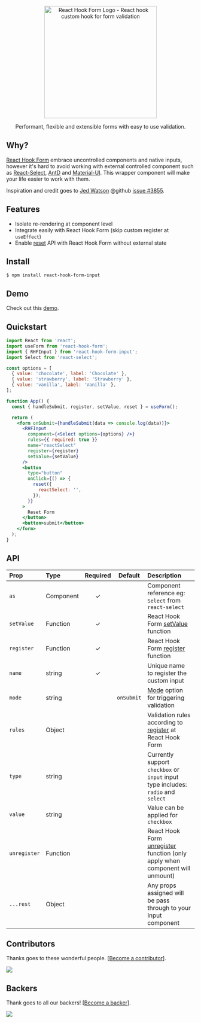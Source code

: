 <div align="center">
    <p align="center">
        <a href="https://react-hook-form.com" title="React Hook Form - Simple React forms validation">
            <img src="https://raw.githubusercontent.com/bluebill1049/react-hook-form/master/website/logo.png" alt="React Hook Form Logo - React hook custom hook for form validation" width="300px" />
        </a>
    </p>
</div>

<p align="center">Performant, flexible and extensible forms with easy to use validation.</p>

## Why?

<a href="https://github.com/react-hook-form/react-hook-form">React Hook Form</a> embrace uncontrolled components and native inputs, however it's hard to avoid working with external controlled component such as <a href="https://github.com/JedWatson/react-select">React-Select</a>, <a href="https://github.com/ant-design/ant-design">AntD</a> and <a href="https://material-ui.com/">Material-UI</a>. This wrapper component will make your life easier to work with them.

Inspiration and credit goes to <a href="https://github.com/JedWatson">Jed Watson</a> @github <a href="https://github.com/JedWatson/react-select/issues/3855">issue #3855</a>.

## Features

- Isolate re-rendering at component level
- Integrate easily with React Hook Form (skip custom register at `useEffect`)
- Enable <a href="https://react-hook-form.com/api#reset">reset</a> API with React Hook Form without external state

## Install

    $ npm install react-hook-form-input

## Demo

Check out this <a href="https://codesandbox.io/s/react-hook-form-hookforminput-rzu9s">demo</a>.

## Quickstart

```jsx
import React from 'react';
import useForm from 'react-hook-form';
import { RHFInput } from 'react-hook-form-input';
import Select from 'react-select';

const options = [
  { value: 'chocolate', label: 'Chocolate' },
  { value: 'strawberry', label: 'Strawberry' },
  { value: 'vanilla', label: 'Vanilla' },
];

function App() {
  const { handleSubmit, register, setValue, reset } = useForm();

  return (
    <form onSubmit={handleSubmit(data => console.log(data))}>
      <RHFInput
        component={<Select options={options} />}
        rules={{ required: true }}
        name="reactSelect"
        register={register}
        setValue={setValue}
      />
      <button
        type="button"
        onClick={() => {
          reset({
            reactSelect: '',
          });
        }}
      >
        Reset Form
      </button>
      <button>submit</button>
    </form>
  );
}
```

## API

| Prop         | Type      | Required | Default | Description                                                                                                                           |
| :----------- | :-------- | :------: | :-----: | :------------------------------------------------------------------------------------------------------------------------------------ |
| `as`  | Component |    ✓     |         | Component reference eg: `Select` from `react-select`                                                                                  |
| `setValue`   | Function  |    ✓     |         | React Hook Form <a href="https://react-hook-form.com/api#setValue">setValue</a> function                                              |
| `register`   | Function  |    ✓     |         | React Hook Form <a href="https://react-hook-form.com/api#register">register</a> function                                              |
| `name`       | string    |    ✓     |         | Unique name to register the custom input                                                                                 |
| `mode`       | string    |          | `onSubmit` | <a href="https://react-hook-form.com/api#useForm">Mode</a> option for triggering validation                                                                                                               |
| `rules`      | Object    |          |         | Validation rules according to <a href="https://react-hook-form.com/api#register">register</a> at React Hook Form                      |
| `type`       | string    |          |         | Currently support `checkbox` or `input` input type includes: `radio` and `select`                                                     |
| `value`      | string    |          |         | Value can be applied for `checkbox`                                                                                                   |
| `unregister` | Function  |          |         | React Hook Form <a href="https://react-hook-form.com/api#unregsiter">unregister</a> function (only apply when component will unmount) |
| `...rest`    | Object    |          |         | Any props assigned will be pass through to your Input component                                                                       |

## Contributors

Thanks goes to these wonderful people. [[Become a contributor](CONTRIBUTING.md)].

<a href="https://github.com/react-hook-form/react-hook-form/graphs/contributors">
    <img src="https://opencollective.com/react-hook-form/contributors.svg?width=950" />
</a>

## Backers

Thank goes to all our backers! [[Become a backer](https://opencollective.com/react-hook-form#backer)].

<a href="https://opencollective.com/react-hook-form#backers">
    <img src="https://opencollective.com/react-hook-form/backers.svg?width=950" />
</a>
